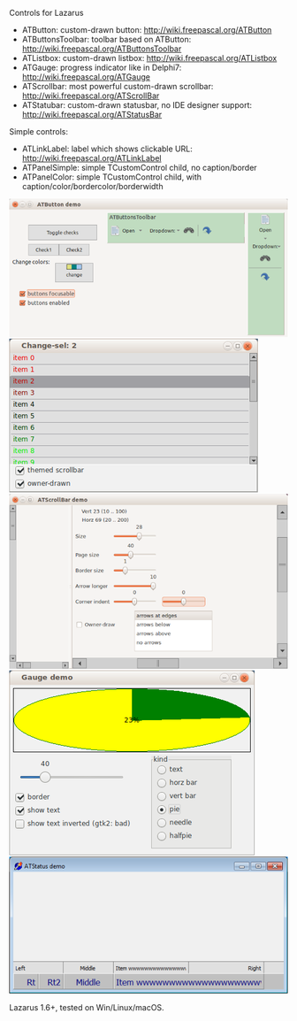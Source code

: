 Controls for Lazarus 

* ATButton: custom-drawn button: http://wiki.freepascal.org/ATButton
* ATButtonsToolbar: toolbar based on ATButton: http://wiki.freepascal.org/ATButtonsToolbar
* ATListbox: custom-drawn listbox: http://wiki.freepascal.org/ATListbox
* ATGauge: progress indicator like in Delphi7: http://wiki.freepascal.org/ATGauge
* ATScrollbar: most powerful custom-drawn scrollbar: http://wiki.freepascal.org/ATScrollBar
* ATStatubar: custom-drawn statusbar, no IDE designer support: http://wiki.freepascal.org/ATStatusBar

Simple controls:

* ATLinkLabel: label which shows clickable URL: http://wiki.freepascal.org/ATLinkLabel
* ATPanelSimple: simple TCustomControl child, no caption/border
* ATPanelColor: simple TCustomControl child, with caption/color/bordercolor/borderwidth

![img](img/atbuttons.png?raw=true)
![img](img/atlistbox.png?raw=true)
![img](img/atscrollbar.png?raw=true)
![img](img/atgauge.png?raw=true)
![img](img/atstatusbar.png?raw=true)

Lazarus 1.6+, tested on Win/Linux/macOS.
